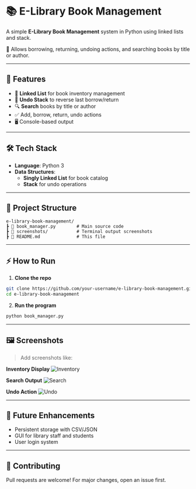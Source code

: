 # 📚 E-Library Book Management

A simple **E-Library Book Management** system in Python using linked lists and stack.

📖 Allows borrowing, returning, undoing actions, and searching books by title or author.

---

## 🚀 Features

- 🔗 **Linked List** for book inventory management
- 🔁 **Undo Stack** to reverse last borrow/return
- 🔍 **Search** books by title or author
- ✅ Add, borrow, return, undo actions
- 🖥️ Console-based output

---

## 🛠️ Tech Stack

- **Language**: Python 3
- **Data Structures**:
  - **Singly Linked List** for book catalog
  - **Stack** for undo operations

---

## 📂 Project Structure

```
e-library-book-management/
┣ 📜 book_manager.py        # Main source code
┣ 📂 screenshots/           # Terminal output screenshots
┣ 📜 README.md              # This file
```

---

## ⚡ How to Run

1. **Clone the repo**  
```bash
git clone https://github.com/your-username/e-library-book-management.git
cd e-library-book-management
```

2. **Run the program**  
```bash
python book_manager.py
```

---

## 🖼️ Screenshots

> Add screenshots like:

**Inventory Display**
![Inventory](screenshots/inventory_demo.png)

**Search Output**
![Search](screenshots/search_demo.png)

**Undo Action**
![Undo](screenshots/undo_demo.png)

---

## 🔮 Future Enhancements

- Persistent storage with CSV/JSON
- GUI for library staff and students
- User login system

---

## 🤝 Contributing

Pull requests are welcome! For major changes, open an issue first.
